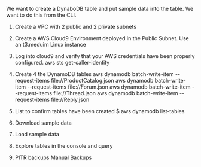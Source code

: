 We want to create a DynaboDB table and put sample data into the table. We want to do this from the CLI.

1. Create a VPC with 2 public and 2 private subnets
2. Create a AWS Cloud9 Environment deployed in the Public Subnet. Use an t3.meduim Linux instance
3. Log into cloud9 and verify that your AWS credentials have been properly configured.
aws sts get-caller-identity


4. Create 4 the DynamoDB tables
aws dynamodb batch-write-item --request-items file://ProductCatalog.json
aws dynamodb batch-write-item --request-items file://Forum.json
aws dynamodb batch-write-item --request-items file://Thread.json
aws dynamodb batch-write-item --request-items file://Reply.json


5. List to confirm tables have been created $ aws dynamodb list-tables
6. Download sample data
7. Load sample data
8. Explore tables in the console and query
9. PITR backups
Manual Backups
